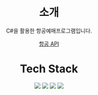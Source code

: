 <div align="center">

# 소개
C#을 활용한 항공예매프로그램입니다. 

[항공 API](https://www.data.go.kr/data/15000126/openapi.do/)

  
# Tech Stack
<img src="https://img.shields.io/badge/C Sharp-239120?style=for-the-badge&logo=C Sharp%2B%2B&logoColor=white">
<img src="https://img.shields.io/badge/mssql-CC2927?style=for-the-badge&logo=Microsoft SQL Server&logoColor=white"> 
<img src="https://img.shields.io/badge/.net-512BD4?style=for-the-badge&logo=.net&logoColor=white"> 
<img src="https://img.shields.io/badge/Visual Studio-5C2D91?style=for-the-badge&logo=Visual Studio&logoColor=white"> 
  
</div>
